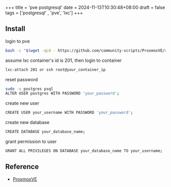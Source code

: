 +++
title = 'pve postgresql'
date = 2024-11-13T10:30:48+08:00
draft = false
tags = ['postgresql' , 'pve', 'lxc']
+++

## Install

login to pve
```bash
bash -c "$(wget -qLO - https://github.com/community-scripts/ProxmoxVE/raw/main/ct/postgresql.sh)"
```

assume lxc container's id is 201, then login to container
```bash
lxc-attach 201 or ssh root@your_container_ip
```

reset password
```bash
sudo -u postgres psql
ALTER USER postgres WITH PASSWORD 'your_password';
```

create new user
```bash
CREATE USER your_username WITH PASSWORD 'your_password';
```

create new database
```bash
CREATE DATABASE your_database_name;
```

grant permission to user
```bash
GRANT ALL PRIVILEGES ON DATABASE your_database_name TO your_username;
```

## Reference

- [ProxmoxVE](https://github.com/community-scripts/ProxmoxVE)
